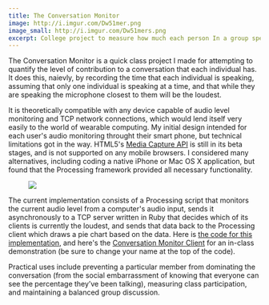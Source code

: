 ```yaml
---
title: The Conversation Monitor
image: http://i.imgur.com/Dw51mer.png
image_small: http://i.imgur.com/Dw51mers.png
excerpt: College project to measure how much each person In a group speaks
---
```


The Conversation Monitor is a quick class project I made for attempting to quantify the level of contribution to a conversation that each individual has. It does this, naievly, by recording the time that each individual is speaking, assuming that only one individual is speaking at a time, and that while they are speaking the microphone closest to them will be the loudest.

It is theoretically compatible with any device capable of audio level monitoring and TCP network connections, which would lend itself very easily to the world of wearable computing. My initial design intended for each user's audio monitoring throught their smart phone, but technical limitations got in the way. HTML5's <a href="http://www.w3.org/TR/html-media-capture/">Media Capture API</a> is still in its beta stages, and is not supported on any mobile browsers. I considered many alternatives, including coding a native iPhone or Mac OS X application, but found that the Processing framework provided all necessary functionality.

<figure class="left-overflow"><img src=http://i.imgur.com/WZcZ23t.jpg" /><figcaption></figcaption></figure>

The current implementation consists of a Processing script that monitors the current audio level from a computer's audio input, sends it asynchronously to a TCP server written in Ruby that decides which of its clients is currently the loudest, and sends that data back to the Processing client which draws a pie chart based on the data. Here is <a href="https://www.dropbox.com/s/rgc5jzqqau4k0lv/Christian%20Genco%20Conversation%20Monitor%20Code.zip">the code for this implementation</a>, and here's the <a href="https://www.dropbox.com/s/raelyk50cn48ucu/conversation_monitor_client.pde">Conversation Monitor Client</a> for an in-class demonstration (be sure to change your name at the top of the code).

Practical uses include preventing a particular member from dominating the conversation (from the social embarrassment of knowing that everyone can see the percentage they’ve been talking), measuring class participation, and maintaining a balanced group discussion.
